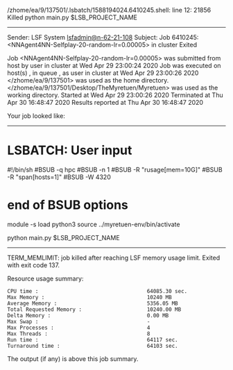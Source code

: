 /zhome/ea/9/137501/.lsbatch/1588194024.6410245.shell: line 12: 21856 Killed                  python main.py $LSB_PROJECT_NAME

------------------------------------------------------------
Sender: LSF System <lsfadmin@n-62-21-108>
Subject: Job 6410245: <NNAgent4NN-Selfplay-20-random-lr=0.00005> in cluster <dcc> Exited

Job <NNAgent4NN-Selfplay-20-random-lr=0.00005> was submitted from host <n-62-30-6> by user <s183914> in cluster <dcc> at Wed Apr 29 23:00:24 2020
Job was executed on host(s) <n-62-21-108>, in queue <hpc>, as user <s183914> in cluster <dcc> at Wed Apr 29 23:00:26 2020
</zhome/ea/9/137501> was used as the home directory.
</zhome/ea/9/137501/Desktop/TheMyretuen/Myretuen> was used as the working directory.
Started at Wed Apr 29 23:00:26 2020
Terminated at Thu Apr 30 16:48:47 2020
Results reported at Thu Apr 30 16:48:47 2020

Your job looked like:

------------------------------------------------------------
# LSBATCH: User input
#!/bin/sh
#BSUB -q hpc
#BSUB -n 1
#BSUB -R "rusage[mem=10G]"
#BSUB -R "span[hosts=1]"
#BSUB -W 4320
# end of BSUB options

module -s load python3
source ../myretuen-env/bin/activate

python main.py $LSB_PROJECT_NAME


------------------------------------------------------------

TERM_MEMLIMIT: job killed after reaching LSF memory usage limit.
Exited with exit code 137.

Resource usage summary:

    CPU time :                                   64085.30 sec.
    Max Memory :                                 10240 MB
    Average Memory :                             5356.05 MB
    Total Requested Memory :                     10240.00 MB
    Delta Memory :                               0.00 MB
    Max Swap :                                   -
    Max Processes :                              4
    Max Threads :                                8
    Run time :                                   64117 sec.
    Turnaround time :                            64103 sec.

The output (if any) is above this job summary.

